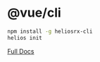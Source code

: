 # @vue/cli

``` sh
npm install -g heliosrx-cli
helios init
```

[Full Docs](https://heliosrx.github.io/api/07-CLI.html)
